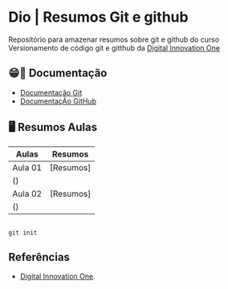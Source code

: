 # Dio | Resumos Git e github

Repositório para amazenar resumos sobre git e github do curso Versionamento de código git e gitthub da [Digital Innovation One](https://web.dio.me/course/versionamento-de-codigo-com-git-e-github/learning/599dd3dd-d189-474f-a55c-22f37b4472da?back=/track/coding-future-avanade-net-developer&tab=undefined&moduleId=undefined)

## 😁📖 Documentação
- [Documentação Git](https://git-scm.com/)
- [DocumentaçÃo GitHub ](https://github.com/Samucation/Projeto_Site)


## 🖥️ Resumos Aulas

|Aulas | Resumos|
|------|-------|
|Aula 01 | [Resumos] 
() |
|Aula 02 | [Resumos] 
() |

```

git init 
```

## Referências

- [Digital Innovation One]().